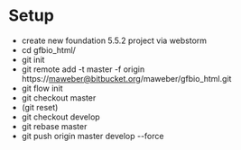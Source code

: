 # Setup
- create new foundation 5.5.2 project via webstorm
- cd gfbio_html/
- git init
- git remote add -t master -f origin https://maweber@bitbucket.org/maweber/gfbio_html.git
- git flow init
- git checkout master
- (git reset)
- git checkout develop
- git rebase master
- git push origin master develop --force
